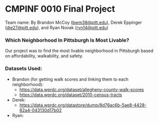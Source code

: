 # CMPINF 0010 Final Project
Team name: 
By Brandon McCoy (bwm38@pitt.edu), Derek Eppinger (dje27@pitt.edu), and Ryan Novak (ryn14@pitt.edu)

### Which Neighborhood In Pittsburgh Is Most Livable?
Our project was to find the most livable neighborhood in Pittsburgh based on affordability, walkability, and safety.

### Datasets Used:
- Brandon (for getting walk scores and linking them to each neighborhood):
    - https://data.wprdc.org/dataset/allegheny-county-walk-scores
    - https://data.wprdc.org/dataset/2010-census-tracts
- Derek:
    - https://data.wprdc.org/datastore/dump/8d76ac6b-5ae8-4428-82a4-043130d17b02
- Ryan: